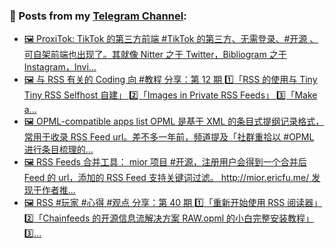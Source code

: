 ### 📰 Posts from my [Telegram Channel](https://t.me/s/aboutrss):
<!-- BLOG-POST-LIST:START -->
- [🖼 ProxiTok: TikTok 的第三方前端 #TikTok 的第三方、无需登录、#开源 、可自架前端也出现了。其就像 Nitter 之于 Twitter，Bibliogram 之于 Instagram，Invi...](https://t.me/aboutrss/1218)
- [🖼 与 RSS 有关的 Coding 向 #教程 分享：第 12 期 1️⃣「RSS 的使用与 Tiny Tiny RSS Selfhost 自建」 2️⃣「Images in Private RSS Feeds」 3️⃣「Make a...](https://t.me/aboutrss/1217)
- [🖼 OPML-compatible apps list OPML 是基于 XML 的条目式提纲记录格式，常用于收录 RSS Feed url。差不多一年前，频道提及「社群重拾以 #OPML 进行条目梳理的...](https://t.me/aboutrss/1216)
- [🖼 RSS Feeds 合并工具： mior 项目 #开源，注册用户会得到一个合并后 Feed 的 url，添加的 RSS Feed 支持关键词过滤。 http://mior.ericfu.me/ 发现于作者推...](https://t.me/aboutrss/1215)
- [🖼 RSS #玩家 #心得 #观点 分享：第 40 期 1️⃣「重新开始使用 RSS 阅读器」 2️⃣「Chainfeeds 的开源信息流解决方案 RAW.opml 的小白完整安装教程」 3️⃣...](https://t.me/aboutrss/1214)
<!-- BLOG-POST-LIST:END -->

<!--
**AboutRSS/AboutRSS** is a ✨ _special_ ✨ repository because its `README.md` (this file) appears on your GitHub profile.

Here are some ideas to get you started:

- 🔭 I’m currently working on ...
- 🌱 I’m currently learning ...
- 👯 I’m looking to collaborate on ...
- 🤔 I’m looking for help with ...
- 💬 Ask me about ...
- 📫 How to reach me: ...
- 😄 Pronouns: ...
- ⚡ Fun fact: ...
-->
